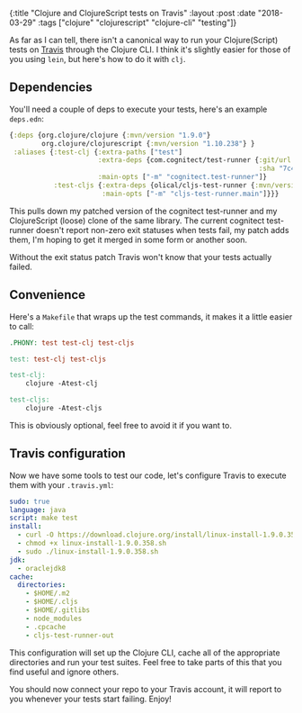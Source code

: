 {:title  "Clojure and ClojureScript tests on Travis"
 :layout :post
 :date   "2018-03-29"
 :tags   ["clojure" "clojurescript" "clojure-cli" "testing"]}

As far as I can tell, there isn't a canonical way to run your Clojure(Script) tests on [Travis][] through the Clojure CLI. I think it's slightly easier for those of you using `lein`, but here's how to do it with `clj`.

## Dependencies

You'll need a couple of deps to execute your tests, here's an example `deps.edn`:

```clojure
{:deps {org.clojure/clojure {:mvn/version "1.9.0"}
        org.clojure/clojurescript {:mvn/version "1.10.238"} }
 :aliases {:test-clj {:extra-paths ["test"]
                      :extra-deps {com.cognitect/test-runner {:git/url "https://github.com/Olical/test-runner.git"
                                                              :sha "7c4f5bd4987ec514889c7cd7e3d13f4ef95f256b"}}
                      :main-opts ["-m" "cognitect.test-runner"]}
           :test-cljs {:extra-deps {olical/cljs-test-runner {:mvn/version "0.1.1"}}
                       :main-opts ["-m" "cljs-test-runner.main"]}}}
```

This pulls down my patched version of the cognitect test-runner and my ClojureScript (loose) clone of the same library. The current cognitect test-runner doesn't report non-zero exit statuses when tests fail, my patch adds them, I'm hoping to get it merged in some form or another soon.

Without the exit status patch Travis won't know that your tests actually failed.

## Convenience

Here's a `Makefile` that wraps up the test commands, it makes it a little easier to call:

```Makefile
.PHONY: test test-clj test-cljs

test: test-clj test-cljs

test-clj:
	clojure -Atest-clj

test-cljs:
	clojure -Atest-cljs
```

This is obviously optional, feel free to avoid it if you want to.

## Travis configuration

Now we have some tools to test our code, let's configure Travis to execute them with your `.travis.yml`:

```yaml
sudo: true
language: java
script: make test
install:
  - curl -O https://download.clojure.org/install/linux-install-1.9.0.358.sh
  - chmod +x linux-install-1.9.0.358.sh
  - sudo ./linux-install-1.9.0.358.sh
jdk:
  - oraclejdk8
cache:
  directories:
    - $HOME/.m2
    - $HOME/.cljs
    - $HOME/.gitlibs
    - node_modules
    - .cpcache
    - cljs-test-runner-out
```

This configuration will set up the Clojure CLI, cache all of the appropriate directories and run your test suites. Feel free to take parts of this that you find useful and ignore others.

You should now connect your repo to your Travis account, it will report to you whenever your tests start failing. Enjoy!

[Travis]: http://travis-ci.org/
